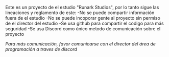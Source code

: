 Este es un proyecto de el estudio "Runark Studios", por lo tanto sigue las lineaciones y reglamento de este:
-No se puede compartir información fuera de el estudio
-No se puede incoporar gente al proyecto sin permiso de el director del estudio
-Se usa github para compartir el codigo para más seguridad
-Se usa Discord como único metodo de comunicación sobre el proyecto

*Para más comunicación, favor comunicarse con el director del área de programación a traves de discord*
